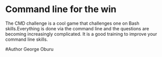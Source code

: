 # Command line for the win

The CMD challenge is a cool game that challenges one on Bash skills.Everything is done via the command line and the questions are becoming increasingly complicated. It is a good training to improve your command line skills.

#Author
George Oburu

